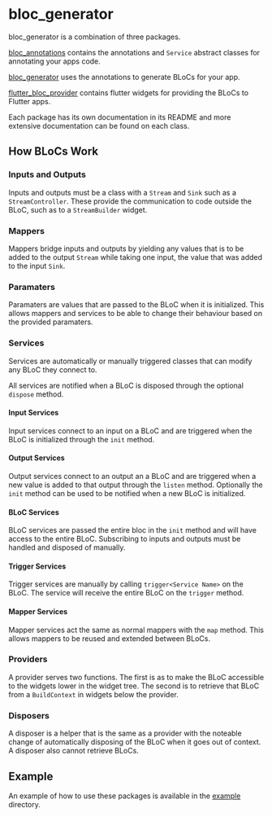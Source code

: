 # bloc_generator

bloc_generator is a combination of three packages.

[bloc_annotations](https://github.com/CallumIddon/bloc_generator/tree/master/bloc_annotations)
contains the annotations and `Service` abstract classes for
annotating your apps code.

[bloc_generator](https://github.com/CallumIddon/bloc_generator/tree/master/bloc_generator)
uses the annotations to generate BLoCs for your app.

[flutter_bloc_provider](https://github.com/CallumIddon/bloc_generator/tree/master/flutter_bloc_provider)
contains flutter widgets for providing the BLoCs to Flutter apps.

Each package has its own documentation in its README and more extensive
documentation can be found on each class.

## How BLoCs Work

### Inputs and Outputs

Inputs and outputs must be a class with a `Stream` and `Sink` such as a
`StreamController`. These provide the communication to code outside the BLoC,
such as to a `StreamBuilder` widget.

### Mappers

Mappers bridge inputs and outputs by yielding any values that is to be added to
the output `Stream` while taking one input, the value that was added to the
input `Sink`.

### Paramaters

Paramaters are values that are passed to the BLoC when it is initialized. This
allows mappers and services to be able to change their behaviour based on the
provided paramaters.

### Services

Services are automatically or manually triggered classes that can modify any
BLoC they connect to.

All services are notified when a BLoC is disposed through the optional `dispose`
method.

#### Input Services

Input services connect to an input on a BLoC and are triggered when the BLoC is
initialized through the `init` method.

#### Output Services

Output services connect to an output an a BLoC and are triggered when a new
value is added to that output through the `listen` method. Optionally the `init`
method can be used to be notified when a new BLoC is initialized.

#### BLoC Services

BLoC services are passed the entire bloc in the `init` method and will have
access to the entire BLoC. Subscribing to inputs and outputs must be handled and
disposed of manually.

#### Trigger Services

Trigger services are manually by calling `trigger<Service Name>` on the BLoC.
The service will receive the entire BLoC on the `trigger` method.

#### Mapper Services

Mapper services act the same as normal mappers with the `map` method. This
allows mappers to be reused and extended between BLoCs.

### Providers

A provider serves two functions. The first is as to make the BLoC accessible to
the widgets lower in the widget tree. The second is to retrieve that BLoC
from a `BuildContext` in widgets below the provider.

### Disposers

A disposer is a helper that is the same as a provider with the noteable
change of automatically disposing of the BLoC when it goes out of context. A
disposer also cannot retrieve BLoCs.

## Example

An example of how to use these packages is available in the
[example](https://github.com/CallumIddon/bloc_generator/tree/master/example)
directory.
